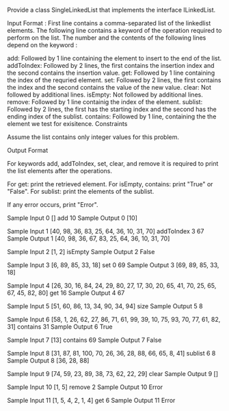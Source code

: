 Provide a class SingleLinkedList that implements the interface ILinkedList.

Input Format :
First line contains a comma-separated list of the linkedlist elements.
The following line contains a keyword of the operation required to perform on the list.
The number and the contents of the following lines depend on the keyword :

add: Followed by 1 line containing the element to insert to the end of the list.
addToIndex: Followed by 2 lines, the first contains the insertion index and the second contains the insertion value.
get: Followed by 1 line containing the index of the requried element.
set: Followed by 2 lines, the first contains the index and the second contains the value of the new value.
clear: Not followed by additional lines.
isEmpty: Not followed by additional lines.
remove: Followed by 1 line containig the index of the element.
sublist: Followed by 2 lines, the first has the starting index and the second has the ending index of the sublist.
contains: Followed by 1 line, containing the the element we test for exisitence.
Constraints

Assume the list contains only integer values for this problem.

Output Format

For keywords add, addToIndex, set, clear, and remove it is required to print the list elements after the operations.

For get: print the retrieved element.
For isEmpty, contains: print "True" or "False".
For sublist: print the elements of the sublist.

If any error occurs, print "Error".


Sample Input 0
[]
add
10
Sample Output 0
[10]


Sample Input 1
[40, 98, 36, 83, 25, 64, 36, 10, 31, 70]
addToIndex
3
67
Sample Output 1
[40, 98, 36, 67, 83, 25, 64, 36, 10, 31, 70]

Sample Input 2
[1, 2]
isEmpty
Sample Output 2
False


Sample Input 3
[6, 89, 85, 33, 18]
set
0
69
Sample Output 3
[69, 89, 85, 33, 18]


Sample Input 4
[26, 30, 16, 84, 24, 29, 80, 27, 17, 30, 20, 65, 41, 70, 25, 65, 67, 45, 82, 80]
get
16
Sample Output 4
67


Sample Input 5
[51, 60, 86, 13, 34, 90, 34, 94]
size
Sample Output 5
8


Sample Input 6
[58, 1, 26, 62, 27, 86, 71, 61, 99, 39, 10, 75, 93, 70, 77, 61, 82, 31]
contains
31
Sample Output 6
True


Sample Input 7
[13]
contains
69
Sample Output 7
False


Sample Input 8
[31, 87, 81, 100, 70, 26, 36, 28, 88, 66, 65, 8, 41]
sublist
6
8
Sample Output 8
[36, 28, 88]


Sample Input 9
[74, 59, 23, 89, 38, 73, 62, 22, 29]
clear
Sample Output 9
[]


Sample Input 10
[1, 5]
remove
2
Sample Output 10
Error


Sample Input 11
[1, 5, 4, 2, 1, 4]
get
6
Sample Output 11
Error